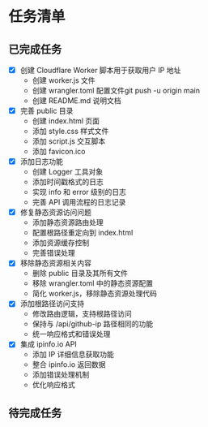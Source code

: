 # 任务清单

## 已完成任务
- [x] 创建 Cloudflare Worker 脚本用于获取用户 IP 地址
  - 创建 worker.js 文件
  - 创建 wrangler.toml 配置文件git push -u origin main
  - 创建 README.md 说明文档
- [x] 完善 public 目录
  - 创建 index.html 页面
  - 添加 style.css 样式文件
  - 添加 script.js 交互脚本
  - 添加 favicon.ico
- [x] 添加日志功能
  - 创建 Logger 工具对象
  - 添加时间戳格式的日志
  - 实现 info 和 error 级别的日志
  - 完善 API 调用流程的日志记录
- [x] 修复静态资源访问问题
  - 添加静态资源路由处理
  - 配置根路径重定向到 index.html
  - 添加资源缓存控制
  - 完善错误处理
- [x] 移除静态资源相关内容
  - 删除 public 目录及其所有文件
  - 移除 wrangler.toml 中的静态资源配置
  - 简化 worker.js，移除静态资源处理代码
- [x] 添加根路径访问支持
  - 修改路由逻辑，支持根路径访问
  - 保持与 /api/github-ip 路径相同的功能
  - 统一响应格式和错误处理
- [x] 集成 ipinfo.io API
  - 添加 IP 详细信息获取功能
  - 整合 ipinfo.io 返回数据
  - 添加错误处理机制
  - 优化响应格式

## 待完成任务 